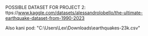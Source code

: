 POSSIBLE DATASET FOR PROJECT 2: ttps://www.kaggle.com/datasets/alessandrolobello/the-ultimate-earthquake-dataset-from-1990-2023

Also kani pod: "C:\Users\Lex\Downloads\earthquakes-23k.csv"
